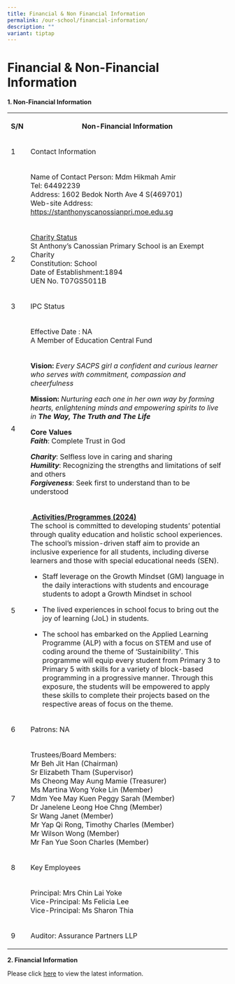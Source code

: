 ```yaml
---
title: Financial & Non Financial Information
permalink: /our-school/financial-information/
description: ""
variant: tiptap
---
```

<h1>Financial &amp; Non-Financial Information</h1>
<p><strong>1. Non-Financial Information</strong>
</p>
<table style="minWidth: 50px">
<colgroup>
<col>
<col>
</colgroup>
<tbody>
<tr>
<th rowspan="1" colspan="1">
<p><strong>S/N</strong>
</p>
</th>
<th rowspan="1" colspan="1">
<p><strong>Non-Financial Information</strong>
</p>
</th>
</tr>
<tr>
<td rowspan="1" colspan="1">
<p>1</p>
</td>
<td rowspan="1" colspan="1">
<p>Contact Information</p>
</td>
</tr>
<tr>
<td rowspan="1" colspan="1">
<p></p>
</td>
<td rowspan="1" colspan="1">
<p>Name of Contact Person: Mdm Hikmah Amir
<br>Tel: 64492239
<br>Address: 1602 Bedok North Ave 4 S(469701)
<br>Web-site Address: <a href="https://stanthonyscanossianpri.moe.edu.sg%0d" rel="noopener noreferrer nofollow" target="_blank"><u>https://stanthonyscanossianpri.moe.edu.sg</u></a>
<br>
</p>
</td>
</tr>
<tr>
<td rowspan="1" colspan="1">
<p>2</p>
</td>
<td rowspan="1" colspan="1">
<p><u>Charity Status</u>
<br>St Anthony’s Canossian Primary School is an Exempt Charity
<br>Constitution: School
<br>Date of Establishment:1894
<br>UEN No. T07GS5011B</p>
</td>
</tr>
<tr>
<td rowspan="1" colspan="1">
<p>3</p>
</td>
<td rowspan="1" colspan="1">
<p>IPC Status</p>
</td>
</tr>
<tr>
<td rowspan="1" colspan="1">
<p></p>
</td>
<td rowspan="1" colspan="1">
<p>Effective Date : NA
<br>A Member of Education Central Fund</p>
</td>
</tr>
<tr>
<td rowspan="1" colspan="1">
<p>4</p>
</td>
<td rowspan="1" colspan="1">
<p><strong>Vision: </strong><em>Every SACPS girl a confident and curious learner who serves with commitment, compassion and cheerfulness</em>
</p>
<p></p>
<p><strong>Mission: </strong><em>Nurturing each one in her own way by forming hearts, enlightening minds and empowering spirits to live in </em><strong><em>The Way, The Truth and The Life</em></strong>
</p>
<p></p>
<p><strong>Core Values</strong>
<br><strong><em>Faith</em></strong>: Complete Trust in God</p>
<p><strong><em>Charity</em></strong>: Selfless love in caring and sharing
<br><strong><em>Humility</em></strong>: Recognizing the strengths and limitations
of self and others
<br><strong><em>Forgiveness</em></strong>: Seek first to understand than to
be understood</p>
</td>
</tr>
<tr>
<td rowspan="1" colspan="1">
<p>5</p>
</td>
<td rowspan="1" colspan="1">
<p><strong><u>&nbsp;Activities/Programmes (2024) </u></strong>
<br>The school is committed to developing students’ potential through quality
education and holistic school experiences. The school’s mission-driven
staff aim to provide an inclusive experience for all students, including
diverse learners and those with special educational needs (SEN).</p>
<ul data-tight="true" class="tight">
<li>
<p>Staff leverage on the Growth Mindset (GM) language in the daily interactions
with students and encourage students to adopt a Growth Mindset in school</p>
</li>
</ul>
<ul data-tight="true" class="tight">
<li>
<p>The lived experiences in school focus to bring out the joy of learning
(JoL) in students.</p>
</li>
<li>
<p>The school has embarked on the Applied Learning Programme (ALP) with a
focus on STEM and use of coding around the theme of ‘Sustainibility’. This
programme will equip every student from Primary 3 to Primary 5 with skills
for a variety of block-based programming in a progressive manner. Through
this exposure, the students will be empowered to apply these skills to
complete their projects based on the respective areas of focus on the theme.</p>
</li>
</ul>
</td>
</tr>
<tr>
<td rowspan="1" colspan="1">
<p>6</p>
</td>
<td rowspan="1" colspan="1">
<p>Patrons: NA</p>
</td>
</tr>
<tr>
<td rowspan="1" colspan="1">
<p>7</p>
</td>
<td rowspan="1" colspan="1">
<p>Trustees/Board Members:
<br>Mr Beh Jit Han (Chairman)
<br>Sr Elizabeth Tham (Supervisor)
<br>Ms Cheong May Aung Mamie (Treasurer)
<br>Ms Martina Wong Yoke Lin (Member)
<br>Mdm Yee May Kuen Peggy Sarah (Member)
<br>Dr Janelene Leong Hoe Chng (Member)
<br>Sr Wang Janet (Member)
<br>Mr Yap Qi Rong, Timothy Charles (Member)
<br>Mr Wilson Wong (Member)
<br>Mr Fan Yue Soon Charles (Member)</p>
</td>
</tr>
<tr>
<td rowspan="1" colspan="1">
<p>8</p>
</td>
<td rowspan="1" colspan="1">
<p>Key Employees</p>
</td>
</tr>
<tr>
<td rowspan="1" colspan="1">
<p></p>
</td>
<td rowspan="1" colspan="1">
<p>Principal: Mrs Chin Lai Yoke
<br>Vice-Principal: Ms Felicia Lee
<br>Vice-Principal: Ms Sharon Thia</p>
</td>
</tr>
<tr>
<td rowspan="1" colspan="1">
<p>9</p>
</td>
<td rowspan="1" colspan="1">
<p>Auditor: Assurance Partners LLP</p>
</td>
</tr>
</tbody>
</table>
<p><strong>2. Financial Information</strong>
</p>
<p>Please click&nbsp;<a href="https://www.moe.gov.sg/about-us/organisation-structure/fpd/financial-summary" rel="noopener noreferrer nofollow" target="_blank">here</a>&nbsp;to
view the latest information.</p>